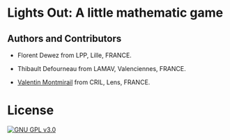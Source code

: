 # Lights Out: A little mathematic game


## Authors and Contributors

* Florent Dewez from LPP, Lille, FRANCE.

* Thibault Defourneau from LAMAV, Valenciennes, FRANCE.

* [Valentin Montmirail](http://mailto:valentin.montmirail@gmail.com) from CRIL, Lens, FRANCE.

# License

[![GNU GPL v3.0](http://www.gnu.org/graphics/gplv3-127x51.png)](http://www.gnu.org/licenses/gpl.html)
